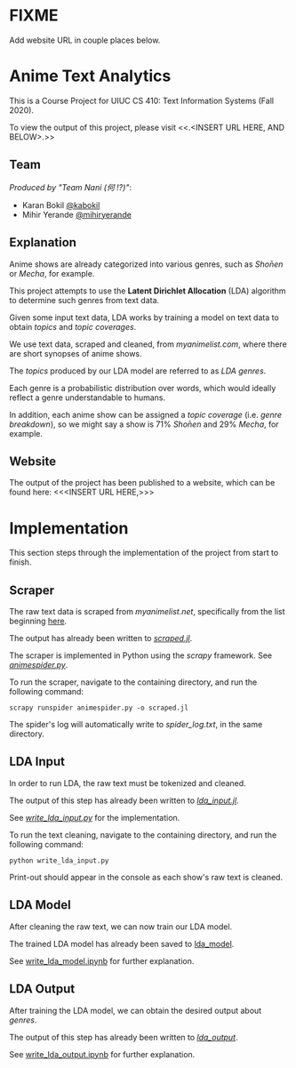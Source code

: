 # FIXME

Add website URL in couple places below.

# Anime Text Analytics

This is a Course Project for UIUC CS 410: Text Information Systems (Fall 2020).

To view the output of this project, please visit <<.<INSERT URL HERE, AND BELOW>.>>
  
## Team

*Produced by "Team Nani (何 !?)"*:
* Karan Bokil [@kabokil](https://github.com/bokilenator)
* Mihir Yerande [@mihiryerande](https://github.com/mihiryerande)

## Explanation

Anime shows are already categorized into various genres, such as *Shо̄nen* or *Mecha*, for example.

This project attempts to use the **Latent Dirichlet Allocation** (LDA) algorithm to determine such genres from text data.

Given some input text data, LDA works by training a model on text data to obtain *topics* and *topic coverages*.

We use text data, scraped and cleaned, from *myanimelist.com*, where there are short synopses of anime shows.

The *topics* produced by our LDA model are referred to as *LDA genres*.

Each genre is a probabilistic distribution over words, which would ideally reflect a genre understandable to humans.

In addition, each anime show can be assigned a *topic coverage* (i.e. *genre breakdown*), so we might say a show is 71% *Shо̄nen* and 29% *Mecha*, for example.

## Website

The output of the project has been published to a website, which can be found here: <<<INSERT URL HERE,>>>

# Implementation

This section steps through the implementation of the project from start to finish.

## Scraper

The raw text data is scraped from *myanimelist.net*, specifically from the list beginning [here](https://myanimelist.net/topanime.php?type=tv).

The output has already been written to [*scraped.jl*](https://github.com/mihiryerande/CS-410-Fall-2020-Anime-Text-Analytics/blob/main/source_code/scraper/scraped.jl).

The scraper is implemented in Python using the *scrapy* framework.
See [*animespider.py*](https://github.com/mihiryerande/CS-410-Fall-2020-Anime-Text-Analytics/blob/main/source_code/scraper/animespider.py).

To run the scraper, navigate to the containing directory, and run the following command:
```
scrapy runspider animespider.py -o scraped.jl
```

The spider's log will automatically write to *spider_log.txt*, in the same directory.

## LDA Input

In order to run LDA, the raw text must be tokenized and cleaned.

The output of this step has already been written to [*lda_input.jl*](https://github.com/mihiryerande/CS-410-Fall-2020-Anime-Text-Analytics/blob/main/source_code/lda_input/lda_input.jl).

See [*write_lda_input.py*](https://github.com/mihiryerande/CS-410-Fall-2020-Anime-Text-Analytics/blob/main/source_code/lda_input/write_lda_input.py) for the implementation.

To run the text cleaning, navigate to the containing directory, and run the following command:
```
python write_lda_input.py
```

Print-out should appear in the console as each show's raw text is cleaned.

## LDA Model

After cleaning the raw text, we can now train our LDA model.

The trained LDA model has already been saved to [lda_model](https://github.com/mihiryerande/CS-410-Fall-2020-Anime-Text-Analytics/blob/main/source_code/lda_model/).

See [write_lda_model.ipynb](https://github.com/mihiryerande/CS-410-Fall-2020-Anime-Text-Analytics/blob/main/source_code/write_lda_model.ipynb) for further explanation.

## LDA Output

After training the LDA model, we can obtain the desired output about *genres*.

The output of this step has already been written to [*lda_output*](https://github.com/mihiryerande/CS-410-Fall-2020-Anime-Text-Analytics/blob/main/source_code/lda_output/).

See [write_lda_output.ipynb](https://github.com/mihiryerande/CS-410-Fall-2020-Anime-Text-Analytics/blob/main/source_code/write_lda_output.ipynb) for further explanation.
